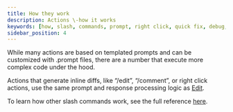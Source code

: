 ```yaml
---
title: How they work
description: Actions \-how it works
keywords: [how, slash, commands, prompt, right click, quick fix, debug, action]
sidebar_position: 4
---
```


While many actions are based on templated prompts and can be customized with .prompt files, there are a number that execute more complex code under the hood.

Actions that generate inline diffs, like “/edit”, “/comment”, or right click actions, use the same prompt and response processing logic as [Edit](../edit/how-it-works.md).

To learn how other slash commands work, see the full reference [here](../reference/slash-commands).
